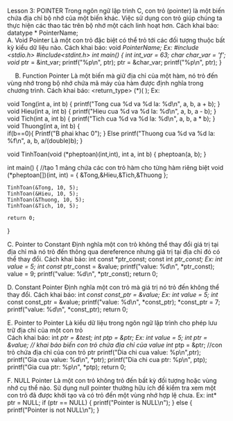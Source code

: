 Lesson 3: POINTER
Trong ngôn ngữ lập trình C, con trỏ (pointer) là một biến chứa địa chỉ bộ nhớ của một biến khác. Việc sử dụng con trỏ giúp chúng ta thực hiện các thao tác trên bộ nhớ một cách linh hoạt hơn.
Cách khai báo:      datatype * PointerName; 	
A. Void Pointer
Là một con trỏ đặc biệt có thể trỏ tới các đối tượng thuộc bất kỳ kiểu dữ liệu nào.
Cách khai báo:      void *PointerName; 
Ex:
#include <stdio.h>
#include<stdint.h>
int main()
{
int int_var = 63;
char char_var = 'f';
void* ptr = &int_var;
printf("%p\n", ptr);
ptr = &char_var;
printf("%p\n", ptr);
}
 
 
B. Function Pointer
Là một biến mà giữ địa chỉ của một hàm, nó trỏ đến vùng nhớ trong bộ nhớ chứa mã máy của hàm được định nghĩa trong chương trình.
Cách khai báo:      <return_type>  (*<PointerName>)( <ParametersDataType> );
Ex:


void Tong(int a, int b)
{
	printf("Tong cua %d va %d la: %d\n", a, b, a + b);
}
void Hieu(int a, int b)
{
	printf("Hieu cua %d va %d la: %d\n", a, b, a - b);
}
void Tich(int a, int b)
{
	printf("Tich cua %d va %d la: %d\n", a, b, a * b);
}
void Thuong(int a, int b)
{	
	if(b==0){
	Printf("B phai khac 0");
	}
	Else
	printf("Thuong cua %d va %d la: %f\n", a, b, a/(double)b);
}

void TinhToan(void (*pheptoan)(int,int), int a, int b) {
	pheptoan(a, b);
}

int main()
{
	//tạo 1 mảng chứa các con trỏ hàm cho từng hàm riêng biệt
	void (*pheptoan[])(int, int) = { &Tong,&Hieu,&Tich,&Thuong };

	TinhToan(&Tong, 10, 5);
	TinhToan(&Hieu, 10, 5);
	TinhToan(&Thuong, 10, 5);
	TinhToan(&Tich, 10, 5);
	
	return 0;
}


 
C. Pointer to Constant
Định nghĩa một con trỏ không thể thay đổi giá trị tại địa chỉ mà nó trỏ đến thông qua dereference nhưng giá trị tại địa chỉ đó có thể thay đổi.
Cách khai báo:     int const *ptr_const;
		     const int *ptr_const;
Ex:
int value = 5;
int const* ptr_const = &value;
printf("value: %d\n", *ptr_const);
value = 9;
printf("value: %d\n", *ptr_const);
return 0;

D. Constant Pointer
Định nghĩa một con trỏ mà giá trị nó trỏ đến không thể thay đổi. 
Cách khai báo:     int *const const_ptr = &value;
Ex:
int value = 5;
int* const const_ptr = &value;
printf("value: %d\n", *const_ptr);
*const_ptr = 7;
printf("value: %d\n", *const_ptr);
return 0;
 
E. Pointer to Pointer
Là kiểu dữ liệu trong ngôn ngữ lập trình cho phép lưu trữ địa chỉ của một con trỏ	
Cách khai báo: int *ptr = &test;
                             int **ptp = &ptr;
Ex:
int value = 5;
int* ptr = &value; // khai báo biến con trỏ chứa địa chỉ của value
int** ptp = &ptr; //con trỏ chứa địa chỉ của con trỏ ptr
printf("Dia chi cua value: %p\n",ptr);
printf("Gia cua value: %d\n", *ptr);
printf("Dia chi cua ptr: %p\n", ptp);
printf("Gia cua ptr: %p\n", *ptp);
return 0;
 
F. NULL Pointer
Là một con trỏ không trỏ đến bất kỳ đối tượng hoặc vùng nhớ cụ thể nào. Sử dụng null pointer thường hữu ích để kiểm tra xem một con trỏ đã được khởi tạo và có trỏ đến một vùng nhớ hợp lệ chưa.
Ex:
int* ptr = NULL; 
if (ptr == NULL) {
	printf("Pointer is NULL\n");
}
else {
	printf("Pointer is not NULL\n");
}

